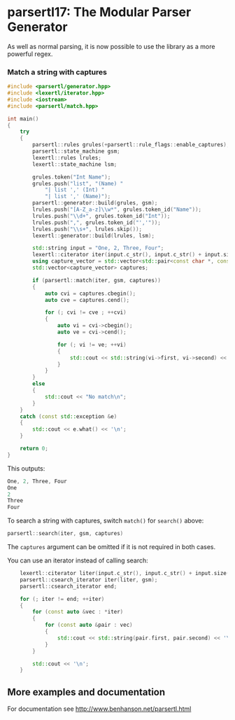 parsertl17: The Modular Parser Generator
========

As well as normal parsing, it is now possible to use the library as a more powerful regex.

### Match a string with captures

```cpp
#include <parsertl/generator.hpp>
#include <lexertl/iterator.hpp>
#include <iostream>
#include <parsertl/match.hpp>

int main()
{
    try
    {
        parsertl::rules grules(+parsertl::rule_flags::enable_captures);
        parsertl::state_machine gsm;
        lexertl::rules lrules;
        lexertl::state_machine lsm;

        grules.token("Int Name");
        grules.push("list", "(Name) "
            "| list ',' (Int) "
            "| list ',' (Name)");
        parsertl::generator::build(grules, gsm);
        lrules.push("[A-Z_a-z]\\w*", grules.token_id("Name"));
        lrules.push("\\d+", grules.token_id("Int"));
        lrules.push(",", grules.token_id("','"));
        lrules.push("\\s+", lrules.skip());
        lexertl::generator::build(lrules, lsm);

        std::string input = "One, 2, Three, Four";
        lexertl::citerator iter(input.c_str(), input.c_str() + input.size(), lsm);
        using capture_vector = std::vector<std::pair<const char *, const char *>>;
        std::vector<capture_vector> captures;

        if (parsertl::match(iter, gsm, captures))
        {
            auto cvi = captures.cbegin();
            auto cve = captures.cend();

            for (; cvi != cve ; ++cvi)
            {
                auto vi = cvi->cbegin();
                auto ve = cvi->cend();

                for (; vi != ve; ++vi)
                {
                    std::cout << std::string(vi->first, vi->second) << '\n';
                }
            }
        }
        else
        {
            std::cout << "No match\n";
        }
    }
    catch (const std::exception &e)
    {
        std::cout << e.what() << '\n';
    }

    return 0;
}
```
This outputs:
```cpp
One, 2, Three, Four
One
2
Three
Four
```

To search a string with captures, switch `match()` for `search()` above:
```cpp
parsertl::search(iter, gsm, captures)
```
The `captures` argument can be omitted if it is not required in both cases.

You can use an iterator instead of calling search:

```cpp
    lexertl::citerator liter(input.c_str(), input.c_str() + input.size(), lsm);
    parsertl::csearch_iterator iter(liter, gsm);
    parsertl::csearch_iterator end;

    for (; iter != end; ++iter)
    {
        for (const auto &vec : *iter)
        {
            for (const auto &pair : vec)
            {
                std::cout << std::string(pair.first, pair.second) << '\n';
            }
        }

        std::cout << '\n';
    }
```

## More examples and documentation

For documentation see http://www.benhanson.net/parsertl.html
